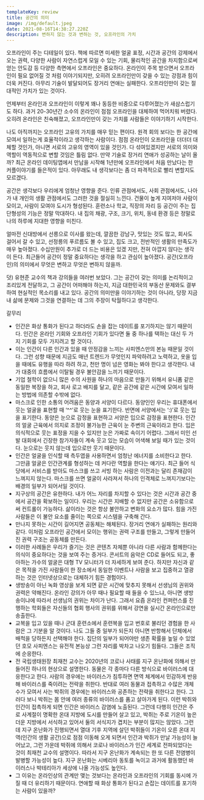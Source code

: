```yaml
---
templateKey: review
title: 공간의 의미
image: /img/default.jpeg
date: 2021-08-16T14:38:27.220Z
description: 변하지 않는 것과 변하는 것, 오프라인의 가치
---
```

오프라인이 주는 디테일이 있다. 책에 따르면 미세한 얼굴 표정, 시간과 공간의 강제에서 오는 권력, 다양한 사람이 자연스럽게 모일 수 있는 기회, 물리적인 공간을 차지함으로써 얻는 안도감 등 다양한 측면에서 오프라인은 중요하다. 온라인이 주목 받으면서 오프라인이 필요 없어질 것 처럼 이야기되지만, 오히려 오프라인만이 갖을 수 있는 강점과 힘이 더욱 커진다. 아무리 기술이 발달되어도 장거리 연애는 실패한다. 오프라인만이 갖는 절대적인 가치가 있는 것이다.

언제부터 온라인과 오프라인이 이렇게 꽤나 동등한 비중으로 다루어졌는가 새삼스럽기도 하다. 과거 20-30년간 소수의 온라인이 점점 오프라인을 대체하여 먹어치워 버렸다. 오히려 온라인은 친숙해졌고, 오프라인만이 갖는 가치를 사람들은 이야기하기 시작한다.

나도 아직까지는 오프라인 고유의 가치를 매우 믿는 편이다. 원격 회의 보다는 한 공간에 모여서 일하는게 효율적이라고 생각하는 사람이다. 점점 온라인이 오프라인을 더더더 대체할 것인가, 아니면 서로의 고유의 영역이 있을 것인가. 다 섞여있겠지만 서로의 의미와 역할이 역동적으로 변할 것임은 틀림 없다. 만약 기술로 장거리 연애가 성공하는 날이 올까? 최근 온라인 데이팅앱에서 만남을 시작해 1년만에 오프라인에서 처음 만났다는 한 커플이야기를 들은적이 있다. 아무래도 내 생각보다는 좀 더 파격적으로 빨리 변할지도 모르겠다.

공간은 생각보다 우리에게 엄청난 영향을 준다. 인류 관점에서도, 사회 관점에서도, 나아가 내 개인의 생활 관점에서도 그러한 것을 절실히 느낀다. 건물이 높게 지여저야 사람이 모이고, 사람이 모여야 도시가 형성된다. 훈련소나 학교, 직장의 자리 등 공간이 주는 집단형성의 기능은 정말 막대하다. 내 집의 채광, 구조, 크기, 위치, 동네 환경 등은 정말로 나의 하루에 지대한 영향을 미친다.

얼마전 신대방에서 선릉으로 이사를 왔는데, 깔끔한 강남구, 맛있는 것도 많고, 회사도 걸어서 갈 수 있고, 선정릉의 푸르름도 볼 수 있고, 집도 크고, 전반적인 생활의 만족도가 매우 높아졌다. 수십만원이 추가로 더 드는 비용은 있겠 지만, 전혀 아깝지 않다는 생각이 든다. 최근들어 공간이 정말 중요하다는 생각을 하고 관심이 높아졌다. 공간(오프라인)의 의미에서 무엇은 변하고 무엇은 변하지 않을까.

덧) 유현준 교수의 책과 강의들을 여러번 보았다. 그는 공간이 갖는 의미를 논리적이고 조리있게 전달하고, 그 공간이 어떠해야 하는지, 지금 대한민국의 부동산 문제와도 결부하여 현실적인 목소리를 내고 있다. 공간의 의미만을 이야기하는 것이 아니라, 당장 지금 내 삶에 문제와 그것을 연결하는 데 그의 주장이 탁월하다고 생각한다.

갈무리

* 인간은 화상 통화가 된다고 하더라도 손을 잡는 데이트를 포기하지는 않기 때문이다. 인간은 온라인 기회와 오프라인 기회가 있다면 둘 중 하나를 택하는 대신 두 가지 기회를 모두 가지려고 할 것이다.
* 이는 인간이 다른 인간과 있을 때 안정감을 느끼는 사피엔스만의 본능 때문일 것이다. 그런 성향 때문에 지금도 매년 트렌드가 무엇인지 파악하려고 노력하고, 옷을 입을 때에도 유행을 따라 하려 하고, 천만 명이 넘은 영화는 봐야 한다고 생각한다. 내가 대중의 흐름에서 이탈될 경우 불안감을 느끼기 때문이다.
* 기업 철학이 없으니 많은 수의 사원을 하나의 마음으로 만들기 위해서 유니폼 같은 동일한 복장을 하고, 회사 로고 배지를 달고, 같은 공간에 같은 시간에 모여서 일하는 방법에 의존할 수밖에 없다.
* 마스크로 인한 소통의 어려움은 동양과 서양이 다르다. 동양인인 우리는 휴대폰에서 웃는 얼굴을 표현할 때 ‘^^’로 웃는 눈을 표기한다. 반면에 서양에서는 ‘:)’로 웃는 입을 표기한다. 동양은 눈으로 감정을 표현하고 서양은 입으로 감정을 표현한다. 인간의 얼굴 근육에서 의지로 조정이 불가능한 근육이 눈 주변의 근육이라고 한다. 입은 의식적으로 웃는 표정을 지을 수 있지만 눈은 가짜로 속이기 어렵다. 그래서 미인 선발 대회에서 긴장한 참가자들이 계속 웃고 있는 모습이 어색해 보일 때가 있는 것이다. 눈으로는 웃지 않는데 입으로만 웃기 때문이다.
* 인간은 얼굴을 인식할 때 측두엽을 사용하면서 엄청난 에너지를 소비한다고 한다. 그만큼 얼굴은 인간관계를 형성하는 데 커다란 역할을 한다는 얘기다. 최근 들어 식당에서 서비스를 받아도 마스크를 쓰고 서빙 하는 사람은 이전과는 달리 존재감이 느껴지지 않는다. 마스크를 쓰면 얼굴이 사라져서 하나의 인격체로 느껴지기보다는 배경의 일부가 되어서일 것이다.
* 지구상의 공간은 유한하다. 내가 어느 자리를 차지할 수 있다는 것은 시간과 공간 중에서 공간을 확보하는 일이다. 우리는 시간은 지배할 수 없지만 공간은 소유함으로써 컨트롤이 가능하다. 삶이라는 것은 항상 불안하고 변화의 요소가 많다. 힘을 가진 사람들은 이 불안 요소를 줄이는 쪽으로 시스템을 구축해 간다.
* 만나지 못하는 시간이 길어지면 공동체는 해체된다. 장거리 연애가 실패하는 원리와 같다. 이처럼 오프라인 공간에서 모이는 행위는 권력 구조를 만들고, 그렇게 만들어진 권력 구조는 공동체를 만든다.
* 이러한 사례들은 우리가 즐기는 것은 콘텐츠 자체뿐 아니라 다른 사람과 함께한다는 의식이 중요하다는 것을 보여 주는 증거다. 콘서트의 음악은 CD로 들어도 되고, 좋아하는 가수의 얼굴은 대형 TV 모니터가 더 자세하게 보여 준다. 하지만 자신과 같은 목적을 가진 사람들이 한 장소에서 동일한 이벤트나 사람을 보고 집중하고 열광하는 것은 인터넷상으로는 대체하기 힘든 경험이다.
* 생방송이 아닌 녹화 영상을 보게 되면 같은 시간에 맞추지 못해서 선생님의 권위와 권력은 약해진다. 온라인 강의가 아무 때나 필요할 때 들을 수 있느냐, 아니면 생방송이냐에 따라서 선생님의 권위는 차이가 난다. 그래서 요즘 온라인 컨퍼런스를 진행하는 학회들은 자신들의 협회 행사의 권위를 위해서 강연을 실시간 온라인으로만 송출한다.
* 교복을 입고 있을 때나 군대 훈련소에서 훈련복을 입고 번호로 불리던 경험을 한 사람은 그 기분을 알 것이다. 나도 그들 중 일부가 되든지 아니면 반항해서 단체에서 배척을 당하든지 선택해야 한다. 집단의 일부가 되어야만 생존 확률을 높일 수 있었던 호모 사피엔스는 유전적 본능상 그런 자리를 박차고 나오기 힘들다. 그들은 조직에 순응한다.
* 전 국립생태원장 최재천 교수는 2020년의 코로나 사태를 지구 온난화에 의해서 만들어진 하나의 현상으로 설명한다. 동물은 각 종마다 다른 방식으로 바이러스에 대응한다고 한다. 사람의 경우에는 바이러스가 침투하면 면역 체계에서 민감하게 반응해 바이러스를 죽이려는 전략을 취한다. 반대로 여러 동물과 접촉하고 수많은 개체 수가 모여서 사는 박쥐의 경우에는 바이러스와 공존하는 전략을 취한다고 한다. 그러다 보니 박쥐는 몸 안에 여러 종류의 바이러스를 품고 살아가게 된다. 이런 박쥐와 인간이 접촉하게 되면 인간은 바이러스 감염에 노출된다. 그런데 다행히 인간은 주로 사계절이 명확한 온대 지방에 도시를 만들어 살고 있고, 박쥐는 주로 기온이 높은 더운 지방에서 서식하고 있어서 둘의 서식지가 겹치는 부분이 많지는 않았다. 그런데 지구 온난화가 진행되면서 열대 기후 지역에 살던 박쥐들이 기온이 오른 온대 지역(인간의 생활 공간)으로 점점 이동해 오게 되면서 인간과 박쥐가 만날 가능성이 늘어났고, 그런 가운데 박쥐에 의해서 코로나 바이러스가 인간 세계로 전파되었다는 것이 최재천 교수의 설명이다. 따라서 지구 온난화가 계속되는 한 또 다른 전염병이 발병할 가능성이 높다. 지구 온난화는 시베리아 동토를 녹이고 과거에 활동했던 바이러스나 박테리아가 세상에 나올 가능성도 높인다.
* 그 이유는 온라인상의 관계만 맺는 것보다는 온라인과 오프라인의 기회를 동시에 가질 때 더 유리하기 때문이다. 연애할 때 화상 통화가 된다고 손잡는 데이트를 포기하는 사람이 있을까?